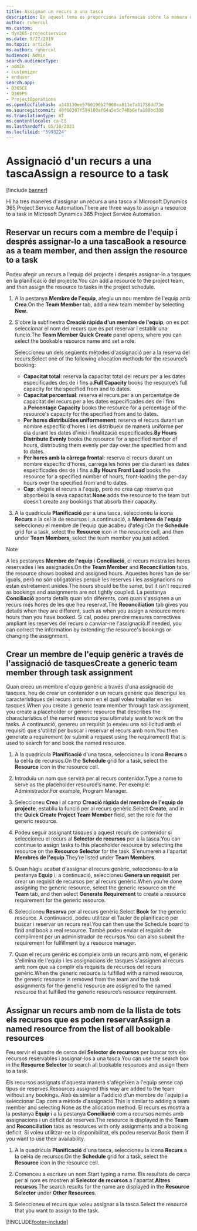 ```yaml
---
title: Assignar un recurs a una tasca
description: En aquest tema es proporciona informació sobre la manera d'assignar recursos a tasques.
author: ruhercul
ms.custom:
- dyn365-projectservice
ms.date: 9/27/2019
ms.topic: article
ms.author: ruhercul
audience: Admin
search.audienceType:
- admin
- customizer
- enduser
search.app:
- D365CE
- D365PS
- ProjectOperations
ms.openlocfilehash: a348130ee5760196b2f008ea811e7a81758dd73e
ms.sourcegitcommit: 40f68387f594180af64a5e5c748b6efa188bd300
ms.translationtype: HT
ms.contentlocale: ca-ES
ms.lasthandoff: 05/10/2021
ms.locfileid: "5993224"
---
```

# <a name="assign-a-resource-to-a-task"></a><span data-ttu-id="4aaf5-103">Assignació d'un recurs a una tasca</span><span class="sxs-lookup"><span data-stu-id="4aaf5-103">Assign a resource to a task</span></span>

[!include [banner](../includes/psa-now-project-operations.md)]

<span data-ttu-id="4aaf5-104">Hi ha tres maneres d'assignar un recurs a una tasca al Microsoft Dynamics 365 Project Service Automation.</span><span class="sxs-lookup"><span data-stu-id="4aaf5-104">There are three ways to assign a resource to a task in Microsoft Dynamics 365 Project Service Automation.</span></span>

## <a name="book-a-resource-as-a-team-member-and-then-assign-the-resource-to-a-task"></a><span data-ttu-id="4aaf5-105">Reservar un recurs com a membre de l'equip i després assignar-lo a una tasca</span><span class="sxs-lookup"><span data-stu-id="4aaf5-105">Book a resource as a team member, and then assign the resource to a task</span></span>

<span data-ttu-id="4aaf5-106">Podeu afegir un recurs a l'equip del projecte i després assignar-lo a tasques en la planificació del projecte.</span><span class="sxs-lookup"><span data-stu-id="4aaf5-106">You can add a resource to the project team, and then assign the resource to tasks in the project schedule.</span></span>

1. <span data-ttu-id="4aaf5-107">A la pestanya **Membre de l'equip**, afegiu un nou membre de l'equip amb **Crea**.</span><span class="sxs-lookup"><span data-stu-id="4aaf5-107">On the **Team Member** tab, add a new team member by selecting **New**.</span></span> 

2. <span data-ttu-id="4aaf5-108">S'obre la subfinestra **Creació ràpida d'un membre de l'equip**, on es pot seleccionar el nom del recurs que es pot reservar i establir una funció.</span><span class="sxs-lookup"><span data-stu-id="4aaf5-108">The **Team Member Quick Create** panel opens, where you can select the bookable resource name and set a role.</span></span> 

    <span data-ttu-id="4aaf5-109">Seleccioneu un dels següents mètodes d'assignació per a la reserva del recurs:</span><span class="sxs-lookup"><span data-stu-id="4aaf5-109">Select one of the following allocation methods for the resource’s booking:</span></span>

    - <span data-ttu-id="4aaf5-110">**Capacitat total**: reserva la capacitat total del recurs per a les dates especificades des de i fins a.</span><span class="sxs-lookup"><span data-stu-id="4aaf5-110">**Full Capacity** books the resource’s full capacity for the specified from and to dates.</span></span>
    - <span data-ttu-id="4aaf5-111">**Capacitat percentual**: reserva el recurs per a un percentatge de capacitat del recurs per a les dates especificades des de i fins a.</span><span class="sxs-lookup"><span data-stu-id="4aaf5-111">**Percentage Capacity** books the resource for a percentage of the resource's capacity for the specified from and to dates.</span></span>
    - <span data-ttu-id="4aaf5-112">**Per hores distribuïdes uniformement**: reserva el recurs durant un nombre específic d'hores i les distribueix de manera uniforme per dia durant les dates d'inici i finalització especificades.</span><span class="sxs-lookup"><span data-stu-id="4aaf5-112">**By Hours Distribute Evenly** books the resource for a specified number of hours, distributing them evenly per day over the specified from and to dates.</span></span>
    - <span data-ttu-id="4aaf5-113">**Per hores amb la càrrega frontal**: reserva el recurs durant un nombre específic d'hores, carrega les hores per dia durant les dates especificades des de i fins a.</span><span class="sxs-lookup"><span data-stu-id="4aaf5-113">**By Hours Front Load** books the resource for a specified number of hours, front-loading the per-day hours over the specified from and to dates.</span></span>
    - <span data-ttu-id="4aaf5-114">**Cap**: afegeix el recurs a l'equip, però no crea cap reserva que absorbeixi la seva capacitat.</span><span class="sxs-lookup"><span data-stu-id="4aaf5-114">**None** adds the resource to the team but doesn’t create any bookings that absorb their capacity.</span></span>

3. <span data-ttu-id="4aaf5-115">A la quadrícula **Planificació** per a una tasca, seleccioneu la icona **Recurs** a la cel·la de recursos i, a continuació, a **Membres de l'equip** seleccioneu el membre de l'equip que acabeu d'afegir.</span><span class="sxs-lookup"><span data-stu-id="4aaf5-115">On the **Schedule** grid for a task, select the **Resource** icon in the resource cell, and then under **Team Members**, select the team member you just added.</span></span> 

> [!NOTE]
> <span data-ttu-id="4aaf5-116">A les pestanyes **Membre de l'equip** i **Conciliació**, el recurs mostra les hores reservades i les assignades.</span><span class="sxs-lookup"><span data-stu-id="4aaf5-116">On the **Team Member** and **Reconciliation** tabs, the resource shows booked and assigned hours.</span></span> <span data-ttu-id="4aaf5-117">Aquestes hores han de ser iguals, però no són obligatòries perquè les reserves i les assignacions no estan estretament unides.</span><span class="sxs-lookup"><span data-stu-id="4aaf5-117">The hours should be the same, but it isn't required as bookings and assignments are not tightly coupled.</span></span> <span data-ttu-id="4aaf5-118">La pestanya **Conciliació** aporta detalls quan són diferents, com quan s'assignen a un recurs més hores de les que heu reservat.</span><span class="sxs-lookup"><span data-stu-id="4aaf5-118">The **Reconciliation** tab gives you details when they are different, such as when you assign a resource more hours than you have booked.</span></span> <span data-ttu-id="4aaf5-119">Si cal, podeu prendre mesures correctives ampliant les reserves del recurs o canviar-ne l'assignació.</span><span class="sxs-lookup"><span data-stu-id="4aaf5-119">If needed, you can correct the information by extending the resource's bookings or changing the assignment.</span></span>

## <a name="create-a-generic-team-member-through-task-assignment"></a><span data-ttu-id="4aaf5-120">Crear un membre de l'equip genèric a través de l'assignació de tasques</span><span class="sxs-lookup"><span data-stu-id="4aaf5-120">Create a generic team member through task assignment</span></span>

<span data-ttu-id="4aaf5-121">Quan creeu un membre d'equip genèric a través d'una assignació de tasques, heu de crear un contenidor o un recurs genèric que descrigui les característiques del recurs amb nom en el qual voleu treballar en les tasques.</span><span class="sxs-lookup"><span data-stu-id="4aaf5-121">When you create a generic team member through task assignment, you create a placeholder or generic resource that describes the characteristics of the named resource you ultimately want to work on the tasks.</span></span> <span data-ttu-id="4aaf5-122">A continuació, genereu un requisit (o envieu una sol·licitud amb el requisit) que s'utilitzi per buscar i reservar el recurs amb nom.</span><span class="sxs-lookup"><span data-stu-id="4aaf5-122">You then generate a requirement (or submit a request using the requirement) that is used to search for and book the named resource.</span></span>

1. <span data-ttu-id="4aaf5-123">A la quadrícula **Planificació** d'una tasca, seleccioneu la icona **Recurs** a la cel·la de recursos.</span><span class="sxs-lookup"><span data-stu-id="4aaf5-123">On the **Schedule** grid for a task, select the **Resource** icon in the resource cell.</span></span>

2. <span data-ttu-id="4aaf5-124">Introduïu un nom que servirà per al recurs contenidor.</span><span class="sxs-lookup"><span data-stu-id="4aaf5-124">Type a name to serve as the placeholder resource’s name.</span></span> <span data-ttu-id="4aaf5-125">Per exemple: Administrador.</span><span class="sxs-lookup"><span data-stu-id="4aaf5-125">For example, Program Manager.</span></span>

3. <span data-ttu-id="4aaf5-126">Seleccioneu **Crea** i al camp **Creació ràpida del membre de l'equip de projecte**, establiu la funció per al recurs genèric.</span><span class="sxs-lookup"><span data-stu-id="4aaf5-126">Select **Create**, and in the **Quick Create Project Team Member** field, set the role for the generic resource.</span></span>

4. <span data-ttu-id="4aaf5-127">Podeu seguir assignant tasques a aquest recurs de contenidor si seleccioneu el recurs al **Selector de recursos** per a la tasca.</span><span class="sxs-lookup"><span data-stu-id="4aaf5-127">You can continue to assign tasks to this placeholder resource by selecting the resource on the **Resource Selector** for the task.</span></span> <span data-ttu-id="4aaf5-128">S'enumeren a l'apartat **Membres de l'equip**.</span><span class="sxs-lookup"><span data-stu-id="4aaf5-128">They’re listed under **Team Members**.</span></span>

5. <span data-ttu-id="4aaf5-129">Quan hàgiu acabat d'assignar el recurs genèric, seleccioneu-lo a la pestanya **Equip** i, a continuació, seleccioneu **Genera un requisit** per crear un requisit de recursos per al recurs genèric.</span><span class="sxs-lookup"><span data-stu-id="4aaf5-129">When you’re done assigning the generic resource, select the generic resource on the **Team** tab, and then select **Generate Requirement** to create a resource requirement for the generic resource.</span></span>

6. <span data-ttu-id="4aaf5-130">Seleccioneu **Reserva** per al recurs genèric.</span><span class="sxs-lookup"><span data-stu-id="4aaf5-130">Select **Book** for the generic resource.</span></span> <span data-ttu-id="4aaf5-131">A continuació, podeu utilitzar el Tauler de planificació per buscar i reservar un recurs real.</span><span class="sxs-lookup"><span data-stu-id="4aaf5-131">You can then use the Schedule board to find and book a real resource.</span></span> <span data-ttu-id="4aaf5-132">També podeu enviar el requisit de compliment per un administrador de recursos.</span><span class="sxs-lookup"><span data-stu-id="4aaf5-132">You can also submit the requirement for fulfillment by a resource manager.</span></span>

7. <span data-ttu-id="4aaf5-133">Quan el recurs genèric es compleix amb un recurs amb nom, el genèric s'elimina de l'equip i les assignacions de tasques s'assignen al recurs amb nom que va complir els requisits de recursos del recurs genèric.</span><span class="sxs-lookup"><span data-stu-id="4aaf5-133">When the generic resource is fulfilled with a named resource, the generic resource is removed from the team and the task assignments for the generic resource are assigned to the named resource that fulfilled the generic resource’s resource requirement.</span></span>

## <a name="assign-a-named-resource-from-the-list-of-all-bookable-resources"></a><span data-ttu-id="4aaf5-134">Assignar un recurs amb nom de la llista de tots els recursos que es poden reservar</span><span class="sxs-lookup"><span data-stu-id="4aaf5-134">Assign a named resource from the list of all bookable resources</span></span>

<span data-ttu-id="4aaf5-135">Feu servir el quadre de cerca del **Selector de recursos** per buscar tots els recursos reservables i assignar-los a una tasca.</span><span class="sxs-lookup"><span data-stu-id="4aaf5-135">You can use the search box in the **Resource Selector** to search all bookable resources and assign them to a task.</span></span>

<span data-ttu-id="4aaf5-136">Els recursos assignats d'aquesta manera s'afegeixen a l'equip sense cap tipus de reserves.</span><span class="sxs-lookup"><span data-stu-id="4aaf5-136">Resources assigned this way are added to the team without any bookings.</span></span> <span data-ttu-id="4aaf5-137">Això és similar a l'addició d'un membre de l'equip i a seleccionar Cap com a mètode d'assignació.</span><span class="sxs-lookup"><span data-stu-id="4aaf5-137">This is similar to adding a team member and selecting None as the allocation method.</span></span> <span data-ttu-id="4aaf5-138">El recurs es mostra a la pestanya **Equip** i a la pestanya **Conciliació** com a recursos només amb assignacions i un dèficit de reserves.</span><span class="sxs-lookup"><span data-stu-id="4aaf5-138">The resource is displayed in the **Team** and **Reconciliation** tabs as resources with only assignments and a booking deficit.</span></span> <span data-ttu-id="4aaf5-139">Si voleu utilitzar-ne la disponibilitat, els podeu reservar.</span><span class="sxs-lookup"><span data-stu-id="4aaf5-139">Book them if you want to use their availability.</span></span>

1. <span data-ttu-id="4aaf5-140">A la quadrícula **Planificació** d'una tasca, seleccioneu la icona **Recurs** a la cel·la de recursos.</span><span class="sxs-lookup"><span data-stu-id="4aaf5-140">On the **Schedule** grid for a task, select the **Resource** icon in the resource cell.</span></span>

2. <span data-ttu-id="4aaf5-141">Comenceu a escriure un nom.</span><span class="sxs-lookup"><span data-stu-id="4aaf5-141">Start typing a name.</span></span> <span data-ttu-id="4aaf5-142">Els resultats de cerca per al nom es mostren al **Selector de recursos** a l'apartat **Altres recursos**.</span><span class="sxs-lookup"><span data-stu-id="4aaf5-142">The search results for the name are displayed in the **Resource Selector** under **Other Resources**.</span></span>

3. <span data-ttu-id="4aaf5-143">Seleccioneu el recurs que voleu assignar a la tasca.</span><span class="sxs-lookup"><span data-stu-id="4aaf5-143">Select the resource that you want to assign to the task.</span></span>



[!INCLUDE[footer-include](../includes/footer-banner.md)]